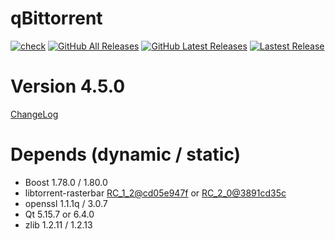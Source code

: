 # qBittorrent
[![check](https://github.com/brvphoenix/auto-build/workflows/CI/badge.svg?branch=master)](https://github.com/brvphoenix/auto-build/actions)
[![GitHub All Releases](https://img.shields.io/github/downloads/brvphoenix/auto-build/total)](https://github.com/brvphoenix/auto-build/releases)
[![GitHub Latest Releases](https://img.shields.io/github/downloads-pre/brvphoenix/auto-build/latest/total)](https://github.com/brvphoenix/auto-build/releases)
[![Lastest Release](https://img.shields.io/github/release/brvphoenix/auto-build.svg?style=flat)](https://github.com/brvphoenix/auto-build/releases)

# Version 4.5.0
[ChangeLog](https://github.com/qbittorrent/qBittorrent/blob/v4_4_x/Changelog)

# Depends (dynamic / static)
* Boost 1.78.0 / 1.80.0
* libtorrent-rasterbar [RC_1_2@cd05e947f](https://github.com/arvidn/libtorrent/commits/RC_1_2?before=cd05e947f6654e0a46f0385ab12c5bf446cce671+35&branch=RC_1_2) or [RC_2_0@3891cd35c](https://github.com/arvidn/libtorrent/commits/RC_2_0?before=3891cd35c8a701754a075f444efd0fe8d78b4d30+35&branch=RC_2_0)
* openssl 1.1.1q / 3.0.7
* Qt 5.15.7 or 6.4.0
* zlib 1.2.11 / 1.2.13

